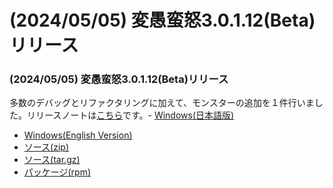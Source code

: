 # (2024/05/05) 変愚蛮怒3.0.1.12(Beta)リリース

### (2024/05/05) 変愚蛮怒3.0.1.12(Beta)リリース
多数のデバッグとリファクタリングに加えて、モンスターの追加を１件行いました。リリースノートは[こちら](https://github.com/hengband/hengband/releases/tag/3.0.1.12-Beta)です。- [Windows(日本語版)](https://github.com/hengband/hengband/releases/download/3.0.1.12-Beta/Hengband-3.0.1.12-Beta-jp.zip)
- [Windows(English Version)](https://github.com/hengband/hengband/releases/download/3.0.1.12-Beta/Hengband-3.0.1.12-Beta-en.zip)
- [ソース(zip)](https://github.com/hengband/hengband/archive/refs/tags/3.0.1.12-Beta.zip)
- [ソース(tar.gz)](https://github.com/hengband/hengband/archive/refs/tags/3.0.1.12-Beta.tar.gz)
- [パッケージ(rpm)](https://copr.fedorainfracloud.org/coprs/whitehara/hengband/build/7426355/)

